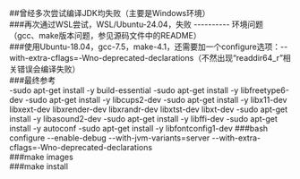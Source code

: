 ##曾经多次尝试编译JDK均失败（主要是Windows环境）<br/>
###再次通过WSL尝试，WSL/Ubuntu-24.04，失败 ---------- 环境问题（gcc、make版本问题，参见源码文件中的README）<br/>
###使用Ubuntu-18.04，gcc-7.5，make-4.1，还需要加一个configure选项：--with-extra-cflags=-Wno-deprecated-declarations（不然出现“readdir64_r”相关错误会编译失败）<br/>
###最终参考<br/>
  -sudo apt-get install -y build-essential
  -sudo apt-get install -y libfreetype6-dev
  -sudo  apt-get install -y libcups2-dev
  -sudo  apt-get install -y libx11-dev libxext-dev libxrender-dev libxrandr-dev libxtst-dev libxt-dev
  -sudo  apt-get install -y libasound2-dev
  -sudo  apt-get install -y libffi-dev
  -sudo  apt-get install -y autoconf
  -sudo apt-get install -y libfontconfig1-dev
  ###bash configure --enable-debug --with-jvm-variants=server --with-extra-cflags=-Wno-deprecated-declarations<br/>
  ###make images<br/>
  ###make install<br/>

